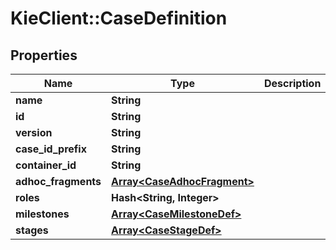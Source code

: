 # KieClient::CaseDefinition

## Properties
Name | Type | Description | Notes
------------ | ------------- | ------------- | -------------
**name** | **String** |  | [optional] 
**id** | **String** |  | [optional] 
**version** | **String** |  | [optional] 
**case_id_prefix** | **String** |  | [optional] 
**container_id** | **String** |  | [optional] 
**adhoc_fragments** | [**Array&lt;CaseAdhocFragment&gt;**](CaseAdhocFragment.md) |  | [optional] 
**roles** | **Hash&lt;String, Integer&gt;** |  | [optional] 
**milestones** | [**Array&lt;CaseMilestoneDef&gt;**](CaseMilestoneDef.md) |  | [optional] 
**stages** | [**Array&lt;CaseStageDef&gt;**](CaseStageDef.md) |  | [optional] 


